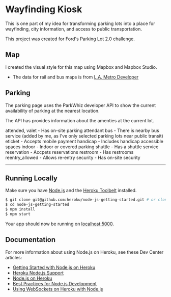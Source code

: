 # Wayfinding Kiosk

This is one part of my idea for transforming parking lots into a place for wayfinding, city information, and access to public transportation. 

This project was created for Ford's Parking Lot 2.0 challenge. 


## Map

I created the visual style for this map using Mapbox and Mapbox Studio. 

 - The data for rail and bus maps is from [L.A. Metro Developer](http://developer.metro.net/introduction/gis-data/download-gis-data/)

## Parking

The parking page uses the ParkWhiz developer API to show the current availability of parking at the nearest location. 

The API has provides information about the amenties at the current lot. 

attended, valet - Has on-site parking attendant
bus - There is nearby bus service (added by me, as I've only selected parking lots near public transit)
eticket - Accepts mobile payment
handicap - Includes handicap accessible spaces
indoor - Indoor or covered parking
shuttle - Has a shuttle service
reservation - Accpets reservations
restroom - Has restrooms
reentry_allowed - Allows re-entry
security - Has on-site security

---- 

## Running Locally

Make sure you have [Node.js](http://nodejs.org/) and the [Heroku Toolbelt](https://toolbelt.heroku.com/) installed.

```sh
$ git clone git@github.com:heroku/node-js-getting-started.git # or clone your own fork
$ cd node-js-getting-started
$ npm install
$ npm start
```

Your app should now be running on [localhost:5000](http://localhost:5000/).

## Documentation

For more information about using Node.js on Heroku, see these Dev Center articles:

- [Getting Started with Node.js on Heroku](https://devcenter.heroku.com/articles/getting-started-with-nodejs)
- [Heroku Node.js Support](https://devcenter.heroku.com/articles/nodejs-support)
- [Node.js on Heroku](https://devcenter.heroku.com/categories/nodejs)
- [Best Practices for Node.js Development](https://devcenter.heroku.com/articles/node-best-practices)
- [Using WebSockets on Heroku with Node.js](https://devcenter.heroku.com/articles/node-websockets)
